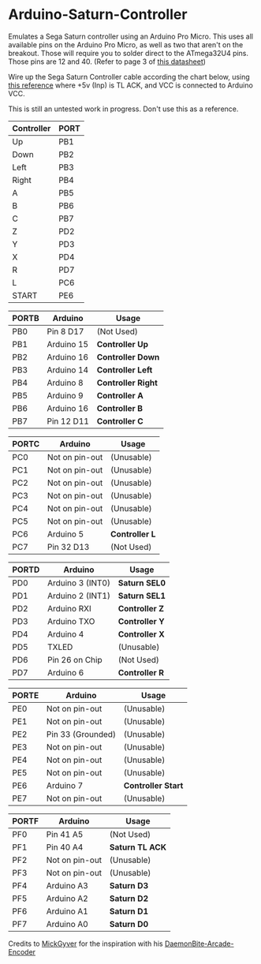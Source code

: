 # Arduino-Saturn-Controller
Emulates a Sega Saturn controller using an Arduino Pro Micro. This uses all available pins on the Arduino Pro Micro, as well as two that aren't on the breakout. Those will require you to solder direct to the ATmega32U4 pins. Those pins are 12 and 40. (Refer to page 3 of [this datasheet](https://ww1.microchip.com/downloads/en/DeviceDoc/Atmel-7766-8-bit-AVR-ATmega16U4-32U4_Datasheet.pdf))

Wire up the Sega Saturn Controller cable according the chart below, using [this reference](https://gamesx.com/controldata/saturn.htm) where +5v (Inp) is TL ACK, and VCC is connected to Arduino VCC.

This is still an untested work in progress. Don't use this as a reference.


| Controller | PORT |
|------------|------|
| Up         | PB1  |
| Down       | PB2  |
| Left       | PB3  |
| Right      | PB4  |
| A          | PB5  |
| B          | PB6  |
| C          | PB7  |
| Z          | PD2  |
| Y          | PD3  |
| X          | PD4  |
| R          | PD7  |
| L          | PC6  |
| START      | PE6  |

|PORTB| Arduino          | Usage                |
|-----|------------------|----------------------|
| PB0 | Pin 8  D17       | (Not Used)           |
| PB1 | Arduino 15       | **Controller Up**    |
| PB2 | Arduino 16       | **Controller Down**  |
| PB3 | Arduino 14       | **Controller Left**  |
| PB4 | Arduino 8        | **Controller Right** |
| PB5 | Arduino 9        | **Controller A**     |
| PB6 | Arduino 16       | **Controller B**     |
| PB7 | Pin 12 D11       | **Controller C**     |

|PORTC| Arduino          | Usage                |
|-----|------------------|----------------------|
| PC0 | Not on pin-out   | (Unusable)           |
| PC1 | Not on pin-out   | (Unusable)           |
| PC2 | Not on pin-out   | (Unusable)           |
| PC3 | Not on pin-out   | (Unusable)           |
| PC4 | Not on pin-out   | (Unusable)           |
| PC5 | Not on pin-out   | (Unusable)           |
| PC6 | Arduino 5        | **Controller  L**    |
| PC7 | Pin 32 D13       | (Not Used)           |

|PORTD| Arduino          | Usage                |
|-----|------------------|----------------------|
| PD0 | Arduino 3 (INT0) | **Saturn SEL0**      |
| PD1 | Arduino 2 (INT1) | **Saturn SEL1**      |
| PD2 | Arduino RXI      | **Controller Z**     |
| PD3 | Arduino TXO      | **Controller Y**     |
| PD4 | Arduino 4        | **Controller X**      |
| PD5 | TXLED            | (Unusable)           |
| PD6 | Pin 26 on Chip   | (Not Used)           |
| PD7 | Arduino 6        | **Controller R**     |
 
|PORTE| Arduino          | Usage                |
|-----|------------------|----------------------|
| PE0 | Not on pin-out   | (Unusable)           |
| PE1 | Not on pin-out   | (Unusable)           |
| PE2 | Pin 33 (Grounded)| (Unusable)           |
| PE3 | Not on pin-out   | (Unusable)           |
| PE4 | Not on pin-out   | (Unusable)           |
| PE5 | Not on pin-out   | (Unusable)           |
| PE6 | Arduino 7        | **Controller Start** |
| PE7 | Not on pin-out   | (Unusable)           |
 
|PORTF| Arduino          | Usage                |
|-----|------------------|----------------------|
| PF0 | Pin 41 A5        | (Not Used)           |
| PF1 | Pin 40 A4        | **Saturn TL ACK**    |
| PF2 | Not on pin-out   | (Unusable)           |
| PF3 | Not on pin-out   | (Unusable)           |
| PF4 | Arduino A3       | **Saturn D3**        |
| PF5 | Arduino A2       | **Saturn D2**        |
| PF6 | Arduino A1       | **Saturn D1**        |
| PF7 | Arduino A0       | **Saturn D0**        |


Credits to [MickGyver](https://github.com/MickGyver) for the inspiration with his [DaemonBite-Arcade-Encoder](https://github.com/MickGyver/DaemonBite-Arcade-Encoder)
